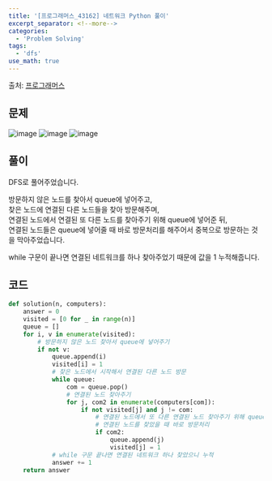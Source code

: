 ```yaml
---
title: '[프로그래머스_43162] 네트워크 Python 풀이'
excerpt_separator: <!--more-->
categories:
  - 'Problem Solving'
tags:
  - 'dfs'
use_math: true
---
```


출처: [프로그래머스](https://programmers.co.kr/learn/courses/30/lessons/43162)

## 문제

![image](https://user-images.githubusercontent.com/59808674/167845701-2b0cd752-a5a7-431a-a17b-521d059d99fd.png)
![image](https://user-images.githubusercontent.com/59808674/167845753-a49566ec-9b19-4b6f-91d4-efb88c843c6f.png)
![image](https://user-images.githubusercontent.com/59808674/167845784-0f68c0b8-22a3-48ef-85e9-28d941ddfddc.png)

## 풀이

DFS로 풀어주었습니다.

방문하지 않은 노드를 찾아서 queue에 넣어주고,  
찾은 노드에 연결된 다른 노드들을 찾아 방문해주며,  
연결된 노드에서 연결된 또 다른 노드를 찾아주기 위해 queue에 넣어준 뒤,  
연결된 노드들은 queue에 넣어줄 때 바로 방문처리를 해주어서 중복으로 방문하는 것을 막아주었습니다.

while 구문이 끝나면 연결된 네트워크를 하나 찾아주었기 때문에 값을 1 누적해줍니다.

## 코드

```python
def solution(n, computers):
    answer = 0
    visited = [0 for _ in range(n)]
    queue = []
    for i, v in enumerate(visited):
        # 방문하지 않은 노드 찾아서 queue에 넣어주기
        if not v:
            queue.append(i)
            visited[i] = 1
            # 찾은 노드에서 시작해서 연결된 다른 노드 방문
            while queue:
                com = queue.pop()
                # 연결된 노드 찾아주기
                for j, com2 in enumerate(computers[com]):
                    if not visited[j] and j != com:
                        # 연결된 노드에서 또 다른 연결된 노드 찾아주기 위해 queue에 추가
                        # 연결된 노드를 찾았을 때 바로 방문처리
                        if com2:
                            queue.append(j)
                            visited[j] = 1
            # while 구문 끝나면 연결된 네트워크 하나 찾았으니 누적
            answer += 1
    return answer
```
